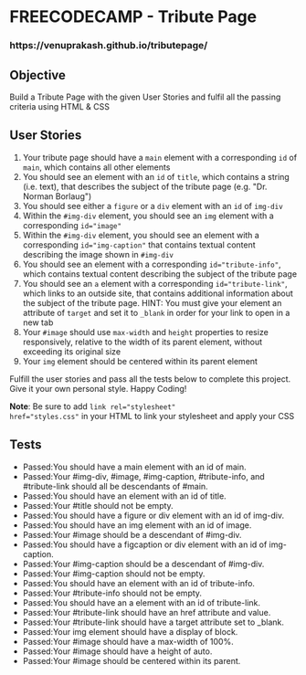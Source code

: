 <h1>FREECODECAMP - Tribute Page</h1>

<h3>https://venuprakash.github.io/tributepage/</h3>

<h2>Objective</h2>
<p>Build a Tribute Page with the given User Stories and fulfil all the passing criteria using HTML & CSS</p>

<h2>User Stories</h2>
<ol>
  <li>Your tribute page should have a <code>main</code> element with a corresponding <code>id</code> of <code>main</code>, which contains all other elements</li>
  <li>You should see an element with an <code>id</code> of <code>title</code>, which contains a string (i.e. text), that describes the subject of the tribute page (e.g. "Dr. Norman Borlaug")</li>
<li>You should see either a <code>figure</code> or a <code>div</code> element with an <code>id</code> of <code>img-div</code></li>
<li>Within the <code>#img-div</code> element, you should see an <code>img</code> element with a corresponding <code>id="image"</code></li>
<li>Within the <code>#img-div</code> element, you should see an element with a corresponding <code>id="img-caption"</code> that contains textual content describing the image shown in <code>#img-div</code></li>
<li>You should see an element with a corresponding <code>id="tribute-info"</code>, which contains textual content describing the subject of the tribute page</li>
<li>You should see an <code>a</code> element with a corresponding <code>id="tribute-link"</code>, which links to an outside site, that contains additional information about the subject of the tribute page. HINT: You must give your element an attribute of <code>target</code> and set it to <code>_blank</code> in order for your link to open in a new tab</li>
<li>Your <code>#image</code> should use <code>max-width</code> and <code>height</code> properties to resize responsively, relative to the width of its parent element, without exceeding its original size</li>
<li>Your <code>img</code> element should be centered within its parent element</li>
</ol>
<p>Fulfill the user stories and pass all the tests below to complete this project. Give it your own personal style. Happy Coding!</br>

<strong>Note</strong>: Be sure to add <code>link rel="stylesheet" href="styles.css"</code> in your HTML to link your stylesheet and apply your CSS</p>

<h2>Tests</h2>
<ul>
  <li>Passed:You should have a main element with an id of main.</li>
<li>Passed:Your #img-div, #image, #img-caption, #tribute-info, and #tribute-link should all be descendants of #main.</li>
<li>Passed:You should have an element with an id of title.</li>
<li>Passed:Your #title should not be empty.</li>
<li>Passed:You should have a figure or div element with an id of img-div.</li>
<li>Passed:You should have an img element with an id of image.</li>
<li>Passed:Your #image should be a descendant of #img-div.</li>
<li>Passed:You should have a figcaption or div element with an id of img-caption.</li>
<li>Passed:Your #img-caption should be a descendant of #img-div.</li>
<li>Passed:Your #img-caption should not be empty.</li>
<li>Passed:You should have an element with an id of tribute-info.</li>
<li>Passed:Your #tribute-info should not be empty.</li>
<li>Passed:You should have an a element with an id of tribute-link.</li>
<li>Passed:Your #tribute-link should have an href attribute and value.</li>
<li>Passed:Your #tribute-link should have a target attribute set to _blank.</li>
<li>Passed:Your img element should have a display of block.</li>
<li>Passed:Your #image should have a max-width of 100%.</li>
<li>Passed:Your #image should have a height of auto.</li>
<li>Passed:Your #image should be centered within its parent.</li>
</ul>
